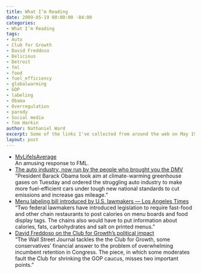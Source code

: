 ```yaml
---
title: What I’m Reading
date: 2009-05-19 00:00:00 -04:00
categories:
- What I’m Reading
tags:
- Auto
- Club for Growth
- David Freddoso
- Delicious
- Detroit
- fml
- food
- fuel_efficiency
- globalwarming
- GOP
- labeling
- Obama
- Overregulation
- parody
- Social media
- Tom Harkin
author: Nathaniel Ward
excerpt: Some of the links I've collected from around the web on May 19th.
layout: post
---
```


  * [MyLifeIsAverage][1]  
    An amusing response to FML.
  * [The auto industry, now run by the people who brought you the DMV][2]  
    “President Barack Obama took aim at climate-warming greenhouse gases on Tuesday and ordered the struggling auto industry to make more fuel-efficient cars under tough new national standards to cut emissions and increase gas mileage.”
  * [Menu labeling bill introduced by U.S. lawmakers — Los Angeles Times][3]  
    “Two federal lawmakers have introduced legislation to require fast-food and other chain restaurants to post calories on menu boards and food display tags. The chains also would have to put information about calories, fats, carbohydrates and salt on printed menus.”
  * [David Freddoso on the Club for Growth’s political impact][4]  
    “The Wall Street Journal tackles the the Club for Growth, some conservatives’ financial answer to the problem of overwhelming incumbent retention in Congress. The piece, in which some moderates fault the Club for shrinking the GOP caucus, misses two important points.”

 [1]: http://new.mylifeisaverage.com/
 [2]: http://news.yahoo.com/s/nm/20090519/bs_nm/us_obama_emissions
 [3]: http://www.latimes.com/business/la-fi-menu16-2009may16,0,1209361.story?wpisrc=newsletter
 [4]: http://corner.nationalreview.com/post/?q=ZWI0ZDMwODdkZjQwOWQ4ZTBlYzY5M2Y1MTAyNzMzYzQ=
